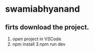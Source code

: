 # swamiabhyanand
## firts download the project.
1. open project in VSCode
2. npm install
3.npm run dev
